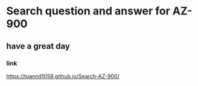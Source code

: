 # Search question and answer for AZ-900

## have a great day

### link

https://tuannd1058.github.io/Search-AZ-900/
